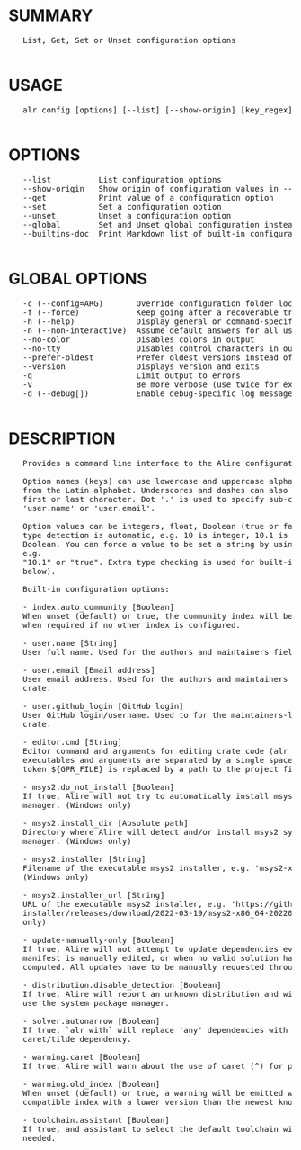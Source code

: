 # SUMMARY
<pre>
   List, Get, Set or Unset configuration options

</pre>
# USAGE
<pre>
   alr config [options] [--list] [--show-origin] [key_regex] | --get &lt;key&gt; | --set <key> <value> | --unset <key>

</pre>
# OPTIONS
<pre>
   --list          List configuration options                                 
   --show-origin   Show origin of configuration values in --list              
   --get           Print value of a configuration option                      
   --set           Set a configuration option                                 
   --unset         Unset a configuration option                               
   --global        Set and Unset global configuration instead of the local one
   --builtins-doc  Print Markdown list of built-in configuration options      

</pre>
# GLOBAL OPTIONS
<pre>
   -c (--config=ARG)       Override configuration folder location                              
   -f (--force)            Keep going after a recoverable troublesome situation                
   -h (--help)             Display general or command-specific help                            
   -n (--non-interactive)  Assume default answers for all user prompts                         
   --no-color              Disables colors in output                                           
   --no-tty                Disables control characters in output                               
   --prefer-oldest         Prefer oldest versions instead of newest when resolving dependencies
   --version               Displays version and exits                                          
   -q                      Limit output to errors                                              
   -v                      Be more verbose (use twice for extra detail)                        
   -d (--debug[])          Enable debug-specific log messages                                  

</pre>
# DESCRIPTION
<pre>
   Provides a command line interface to the Alire configuration option files.

   Option names (keys) can use lowercase and uppercase alphanumeric characters
   from the Latin alphabet. Underscores and dashes can also be used except as
   first or last character. Dot '.' is used to specify sub-categories, e.g.
   'user.name' or 'user.email'.

   Option values can be integers, float, Boolean (true or false) or strings. The
   type detection is automatic, e.g. 10 is integer, 10.1 is float, true is
   Boolean. You can force a value to be set a string by using double-quotes, 
   e.g.
   "10.1" or "true". Extra type checking is used for built-in options (see 
   below).

   Built-in configuration options:

   - index.auto_community [Boolean]
   When unset (default) or true, the community index will be added automatically
   when required if no other index is configured.

   - user.name [String]
   User full name. Used for the authors and maintainers field of a new crate.

   - user.email [Email address]
   User email address. Used for the authors and maintainers field of a new 
   crate.

   - user.github_login [GitHub login]
   User GitHub login/username. Used to for the maintainers-logins field of a new
   crate.

   - editor.cmd [String]
   Editor command and arguments for editing crate code (alr edit). The 
   executables and arguments are separated by a single space character. The 
   token ${GPR_FILE} is replaced by a path to the project file to open.

   - msys2.do_not_install [Boolean]
   If true, Alire will not try to automatically install msys2 system package 
   manager. (Windows only)

   - msys2.install_dir [Absolute path]
   Directory where Alire will detect and/or install msys2 system package 
   manager. (Windows only)

   - msys2.installer [String]
   Filename of the executable msys2 installer, e.g. 'msys2-x86_64-20220319.exe'.
   (Windows only)

   - msys2.installer_url [String]
   URL of the executable msys2 installer, e.g. 'https://github.com/msys2/msys2-
   installer/releases/download/2022-03-19/msys2-x86_64-20220319.exe'. (Windows 
   only)

   - update-manually-only [Boolean]
   If true, Alire will not attempt to update dependencies even after the 
   manifest is manually edited, or when no valid solution has been ever 
   computed. All updates have to be manually requested through `alr update`

   - distribution.disable_detection [Boolean]
   If true, Alire will report an unknown distribution and will not attempt to 
   use the system package manager.

   - solver.autonarrow [Boolean]
   If true, `alr with` will replace 'any' dependencies with the appropriate 
   caret/tilde dependency.

   - warning.caret [Boolean]
   If true, Alire will warn about the use of caret (^) for pre-1 dependencies.

   - warning.old_index [Boolean]
   When unset (default) or true, a warning will be emitted when using a 
   compatible index with a lower version than the newest known.

   - toolchain.assistant [Boolean]
   If true, and assistant to select the default toolchain will run when first 
   needed.

</pre>
